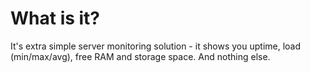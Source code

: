 # What is it?
It's extra simple server monitoring solution - it shows you uptime, load (min/max/avg), free RAM and storage space. And nothing else.
